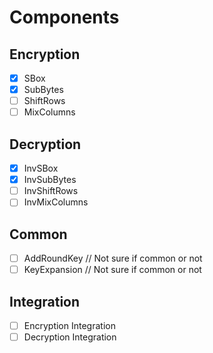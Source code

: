 # Components

## Encryption

- [x] SBox
- [x] SubBytes
- [ ] ShiftRows
- [ ] MixColumns

## Decryption

- [x] InvSBox
- [x] InvSubBytes
- [ ] InvShiftRows
- [ ] InvMixColumns

## Common

- [ ] AddRoundKey // Not sure if common or not
- [ ] KeyExpansion // Not sure if common or not

## Integration

- [ ] Encryption Integration
- [ ] Decryption Integration
